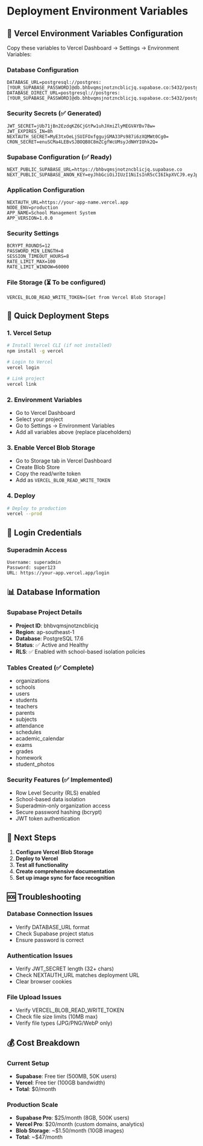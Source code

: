 # Deployment Environment Variables

## 🔐 Vercel Environment Variables Configuration

Copy these variables to Vercel Dashboard -> Settings -> Environment Variables:

### **Database Configuration**
```
DATABASE_URL=postgresql://postgres:[YOUR_SUPABASE_PASSWORD]@db.bhbvqmsjnotzncblicjq.supabase.co:5432/postgres
DATABASE_DIRECT_URL=postgresql://postgres:[YOUR_SUPABASE_PASSWORD]@db.bhbvqmsjnotzncblicjq.supabase.co:5432/postgres
```

### **Security Secrets** (✅ Generated)
```
JWT_SECRET=jUb71jBn2EzdqKZ6CjGtPw1uhJXmiZlyMEGVAYBv78w=
JWT_EXPIRES_IN=8h
NEXTAUTH_SECRET=MyE3txOeLjSUIFOxfggujGMA33Ps987i6zXQMWt0Cg0=
CRON_SECRET=enuSCMa4LEBvSJBOQB8C8mZCgfWcUMsyJdNHYIOhk2Q=
```

### **Supabase Configuration** (✅ Ready)
```
NEXT_PUBLIC_SUPABASE_URL=https://bhbvqmsjnotzncblicjq.supabase.co
NEXT_PUBLIC_SUPABASE_ANON_KEY=eyJhbGciOiJIUzI1NiIsInR5cCI6IkpXVCJ9.eyJpc3MiOiJzdXBhYmFzZSIsInJlZiI6ImJoYnZxbXNqbm90em5jYmxpY2pxIiwicm9sZSI6ImFub24iLCJpYXQiOjE3NTg1NDIxMTEsImV4cCI6MjA3NDExODExMX0.Maw3cU7EPq8qTYkvwskrcjt3OWEAJefTzOkAk7XTJmc
```

### **Application Configuration**
```
NEXTAUTH_URL=https://your-app-name.vercel.app
NODE_ENV=production
APP_NAME=School Management System
APP_VERSION=1.0.0
```

### **Security Settings**
```
BCRYPT_ROUNDS=12
PASSWORD_MIN_LENGTH=8
SESSION_TIMEOUT_HOURS=8
RATE_LIMIT_MAX=100
RATE_LIMIT_WINDOW=60000
```

### **File Storage** (⏳ To be configured)
```
VERCEL_BLOB_READ_WRITE_TOKEN=[Get from Vercel Blob Storage]
```

## 🚀 Quick Deployment Steps

### 1. Vercel Setup
```bash
# Install Vercel CLI (if not installed)
npm install -g vercel

# Login to Vercel
vercel login

# Link project
vercel link
```

### 2. Environment Variables
- Go to Vercel Dashboard
- Select your project
- Go to Settings → Environment Variables
- Add all variables above (replace placeholders)

### 3. Enable Vercel Blob Storage
- Go to Storage tab in Vercel Dashboard
- Create Blob Store
- Copy the read/write token
- Add as `VERCEL_BLOB_READ_WRITE_TOKEN`

### 4. Deploy
```bash
# Deploy to production
vercel --prod
```

## 🔑 Login Credentials

### Superadmin Access
```
Username: superadmin
Password: super123
URL: https://your-app.vercel.app/login
```

## 📊 Database Information

### Supabase Project Details
- **Project ID**: bhbvqmsjnotzncblicjq
- **Region**: ap-southeast-1
- **Database**: PostgreSQL 17.6
- **Status**: ✅ Active and Healthy
- **RLS**: ✅ Enabled with school-based isolation policies

### Tables Created (✅ Complete)
- organizations
- schools
- users
- students
- teachers
- parents
- subjects
- attendance
- schedules
- academic_calendar
- exams
- grades
- homework
- student_photos

### Security Features (✅ Implemented)
- Row Level Security (RLS) enabled
- School-based data isolation
- Superadmin-only organization access
- Secure password hashing (bcrypt)
- JWT token authentication

## 🎯 Next Steps

1. **Configure Vercel Blob Storage**
2. **Deploy to Vercel**
3. **Test all functionality**
4. **Create comprehensive documentation**
5. **Set up image sync for face recognition**

## 🆘 Troubleshooting

### Database Connection Issues
- Verify DATABASE_URL format
- Check Supabase project status
- Ensure password is correct

### Authentication Issues
- Verify JWT_SECRET length (32+ chars)
- Check NEXTAUTH_URL matches deployment URL
- Clear browser cookies

### File Upload Issues
- Verify VERCEL_BLOB_READ_WRITE_TOKEN
- Check file size limits (10MB max)
- Verify file types (JPG/PNG/WebP only)

## 💰 Cost Breakdown

### Current Setup
- **Supabase**: Free tier (500MB, 50K users)
- **Vercel**: Free tier (100GB bandwidth)
- **Total**: $0/month

### Production Scale
- **Supabase Pro**: $25/month (8GB, 500K users)
- **Vercel Pro**: $20/month (custom domains, analytics)
- **Blob Storage**: ~$1.50/month (10GB images)
- **Total**: ~$47/month